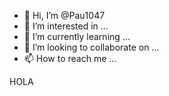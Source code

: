 - 👋 Hi, I’m @Pau1047
- 👀 I’m interested in ...
- 🌱 I’m currently learning ...
- 💞️ I’m looking to collaborate on ...
- 📫 How to reach me ...

<!---
Pau1047/Pau1047 is a ✨ special ✨ repository because its `README.md` (this file) appears on your GitHub profile.
You can click the Preview link to take a look at your changes.
--->HOLA

